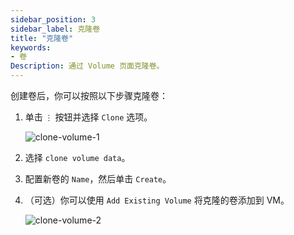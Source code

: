 ```yaml
---
sidebar_position: 3
sidebar_label: 克隆卷
title: "克隆卷"
keywords:
- 卷
Description: 通过 Volume 页面克隆卷。
---
```


创建卷后，你可以按照以下步骤克隆卷：

1. 单击 `⋮` 按钮并选择 `Clone` 选项。

   ![clone-volume-1](/img/v1.2/volume/clone-volume-1.png)

1. 选择 `clone volume data`。
1. 配置新卷的 `Name`，然后单击 `Create`。
1. （可选）你可以使用 `Add Existing Volume` 将克隆的卷添加到 VM。

   ![clone-volume-2](/img/v1.2/volume/clone-volume-2.png)
